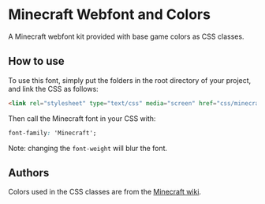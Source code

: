 # Minecraft Webfont and Colors

A Minecraft webfont kit provided with base game colors as CSS classes.


## How to use

To use this font, simply put the folders in the root directory of your project, and link the CSS as follows:

```html
<link rel="stylesheet" type="text/css" media="screen" href="css/minecraft-webfont.css" />
```

Then call the Minecraft font in your CSS with:

```css
font-family: 'Minecraft';
```

Note: changing the `font-weight` will blur the font.


## Authors

Colors used in the CSS classes are from the [Minecraft wiki](http://minecraft.gamepedia.com/Formatting_codes).
